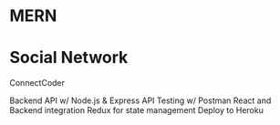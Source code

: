 # MERN 
# Social Network

ConnectCoder
  
Backend API w/ Node.js & Express
API Testing w/ Postman
React and Backend integration
Redux for state management
Deploy to Heroku
